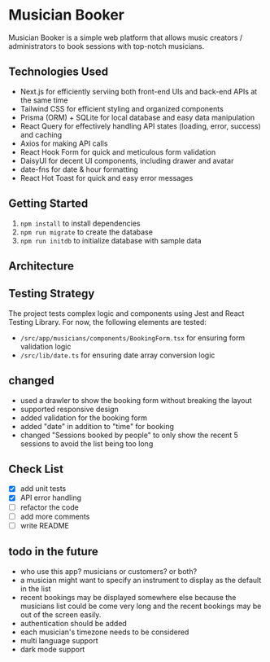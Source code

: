 # Musician Booker

Musician Booker is a simple web platform that allows music creators / administrators to book sessions with top-notch musicians.

## Technologies Used

- Next.js for efficiently serviing both front-end UIs and back-end APIs at the same time
- Tailwind CSS for efficient styling and organized components
- Prisma (ORM) + SQLite for local database and easy data manipulation
- React Query for effectively handling API states (loading, error, success) and caching
- Axios for making API calls
- React Hook Form for quick and meticulous form validation
- DaisyUI for decent UI components, including drawer and avatar
- date-fns for date & hour formatting
- React Hot Toast for quick and easy error messages

## Getting Started

1. `npm install` to install dependencies
1. `npm run migrate` to create the database
1. `npm run initdb` to initialize database with sample data

## Architecture 

## Testing Strategy

The project tests complex logic and components using Jest and React Testing Library. For now, the following elements are tested:

- `/src/app/musicians/components/BookingForm.tsx` for ensuring form validation logic
- `/src/lib/date.ts` for ensuring date array conversion logic

## changed 

- used a drawler to show the booking form without breaking the layout
- supported responsive design
- added validation for the booking form
- added "date" in addition to "time" for booking
- changed "Sessions booked by people" to only show the recent 5 sessions to avoid the list being too long

## Check List  

- [x] add unit tests
- [x] API error handling
- [ ] refactor the code
- [ ] add more comments
- [ ] write README

## todo in the future

- who use this app? musicians or customers? or both?
- a musician might want to specify an instrument to display as the default in the list
- recent bookings may be displayed somewhere else because the musicians list could be come very long and the recent bookings may be out of the screen easily.
- authentication should be added
- each musician's timezone needs to be considered
- multi language support
- dark mode support

